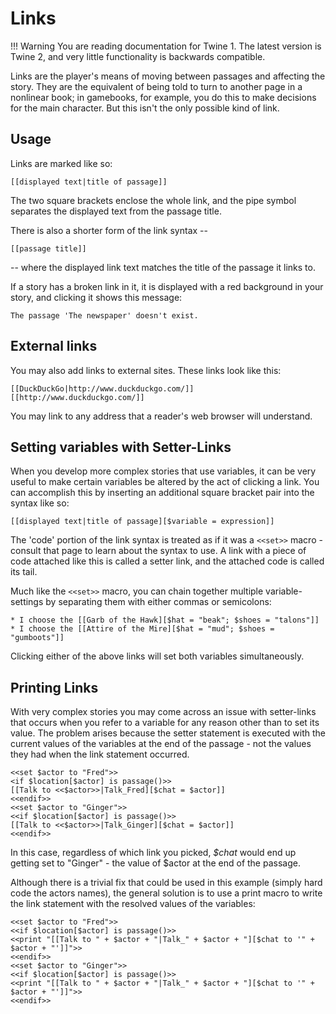 # Links

!!! Warning
    You are reading documentation for Twine 1. The latest version is Twine 2, and very little functionality is backwards compatible.

Links are the player's means of moving between passages and affecting the story. They are the equivalent of being told to turn to another page in a nonlinear book; in gamebooks, for example, you do this to make decisions for the main character. But this isn't the only possible kind of link.

## Usage

Links are marked like so:

`[[displayed text|title of passage]]`

The two square brackets enclose the whole link, and the pipe symbol separates the displayed text from the passage title.

There is also a shorter form of the link syntax --

`[[passage title]]`

 -- where the displayed link text matches the title of the passage it links to.

If a story has a broken link in it, it is displayed with a red background in your story, and clicking it shows this message:

`The passage 'The newspaper' doesn't exist.`

## External links

You may also add links to external sites. These links look like this:

```twine1
[[DuckDuckGo|http://www.duckduckgo.com/]]
[[http://www.duckduckgo.com/]]
```

You may link to any address that a reader's web browser will understand.

## Setting variables with Setter-Links

When you develop more complex stories that use variables, it can be very useful to make certain variables be altered by the act of clicking a link. You can accomplish this by inserting an additional square bracket pair into the syntax like so:

`[[displayed text|title of passage][$variable = expression]]`

The 'code' portion of the link syntax is treated as if it was a `<<set>>` macro - consult that page to learn about the syntax to use. A link with a piece of code attached like this is called a setter link, and the attached code is called its tail.

Much like the `<<set>>` macro, you can chain together multiple variable-settings by separating them with either commas or semicolons:

```twine1
* I choose the [[Garb of the Hawk][$hat = "beak"; $shoes = "talons"]]
* I choose the [[Attire of the Mire][$hat = "mud"; $shoes = "gumboots"]]
```

Clicking either of the above links will set both variables simultaneously.

## Printing Links

With very complex stories you may come across an issue with setter-links that occurs when you refer to a variable for any reason other than to set its value. The problem arises because the setter statement is executed with the current values of the variables at the end of the passage - not the values they had when the link statement occurred.

```twine1
<<set $actor to "Fred">>
<if $location[$actor] is passage()>>
[[Talk to <<$actor>>|Talk_Fred][$chat = $actor]]
<<endif>>
<<set $actor to "Ginger">>
<<if $location[$actor] is passage()>>
[[Talk to <<$actor>>|Talk_Ginger][$chat = $actor]]
<<endif>>
```

In this case, regardless of which link you picked, *$chat* would end up getting set to "Ginger" - the value of $actor at the end of the passage.

Although there is a trivial fix that could be used in this example (simply hard code the actors names), the general solution is to use a print macro to write the link statement with the resolved values of the variables:

```twine
<<set $actor to "Fred">>
<<if $location[$actor] is passage()>>
<<print "[[Talk to " + $actor + "|Talk_" + $actor + "][$chat to '" + $actor + "']]">>
<<endif>>
<<set $actor to "Ginger">>
<<if $location[$actor] is passage()>>
<<print "[[Talk to " + $actor + "|Talk_" + $actor + "][$chat to '" + $actor + "']]">>
<<endif>>
```
